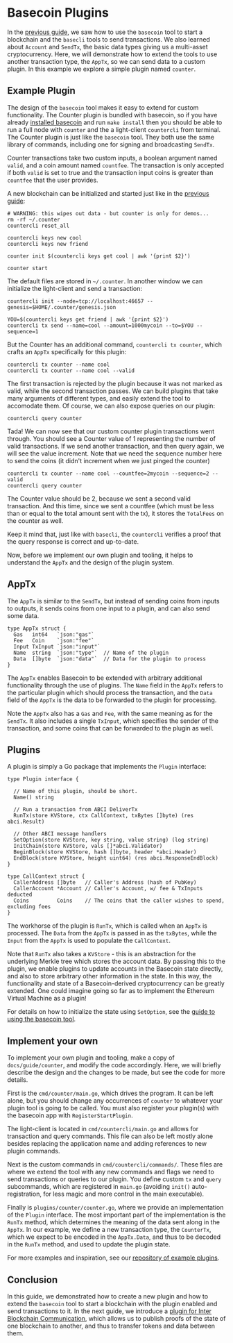 <!--- shelldown script template, see github.com/rigelrozanski/shelldown
#!/bin/bash

testTutorial_BasecoinPlugins() {

    #Initialization
    #shelldown[0][1]
    #shelldown[0][2]
    KEYPASS=qwertyuiop

    #Making Keys
    RES=$((echo $KEYPASS; echo $KEYPASS) | #shelldown[0][4])
    assertTrue "Line $LINENO: Expected to contain safe, got $RES" '[[ $RES == *safe* ]]'
    RES=$((echo $KEYPASS; echo $KEYPASS) | #shelldown[0][5])
    assertTrue "Line $LINENO: Expected to contain safe, got $RES" '[[ $RES == *safe* ]]'

    #shelldown[0][7] >/dev/null
    assertTrue "Expected true for line $LINENO" $?

    #shelldown[0][9] >>/dev/null 2>&1 &
    sleep 5
    PID_SERVER=$!
    disown

    RES=$((echo y) | #shelldown[1][0] $1)
    assertTrue "Line $LINENO: Expected to contain validator, got $RES" '[[ $RES == *validator* ]]'

    #shelldown[1][2]
    assertTrue "Expected true for line $LINENO" $?
    RES=$((echo $KEYPASS) | #shelldown[1][3] | jq '.deliver_tx.code')
    assertTrue "Line $LINENO: Expected 0 code deliver_tx, got $RES" '[[ $RES == 0 ]]'

    RES=$((echo $KEYPASS) | #shelldown[2][0])
    assertTrue "Line $LINENO: Expected to contain Valid error, got $RES" \
        '[[ $RES == *"Counter Tx marked invalid"* ]]'

    RES=$((echo $KEYPASS) | #shelldown[2][1] | jq '.deliver_tx.code')
    assertTrue "Line $LINENO: Expected 0 code deliver_tx, got $RES" '[[ $RES == 0 ]]'

    RES=$(#shelldown[3][-1] | jq '.data.counter')
    assertTrue "Line $LINENO: Expected Counter of 1, got $RES" '[[ $RES == 1 ]]'

    RES=$((echo $KEYPASS) | #shelldown[4][0] | jq '.deliver_tx.code')
    assertTrue "Line $LINENO: Expected 0 code deliver_tx, got $RES" '[[ $RES == 0 ]]'
    RES=$(#shelldown[4][1])
    RESCOUNT=$(printf "$RES" | jq '.data.counter')
    RESFEE=$(printf "$RES" | jq '.data.total_fees[0].amount')
    assertTrue "Line $LINENO: Expected Counter of 2, got $RES" '[[ $RESCOUNT == 2 ]]'
    assertTrue "Line $LINENO: Expected TotalFees of 2, got $RES" '[[ $RESFEE == 2 ]]'
}

oneTimeTearDown() {
    kill -9 $PID_SERVER >/dev/null 2>&1
    sleep 1
}

# load and run these tests with shunit2!
DIR="$( cd "$( dirname "${BASH_SOURCE[0]}" )" && pwd )" #get this files directory
. $DIR/shunit2
-->

# Basecoin Plugins

In the [previous guide](basecoin-basics.md), we saw how to use the `basecoin`
tool to start a blockchain and the `basecli` tools to send transactions.  We
also learned about `Account` and `SendTx`, the basic data types giving us a
multi-asset cryptocurrency.  Here, we will demonstrate how to extend the tools
to use another transaction type, the `AppTx`, so we can send data to a custom
plugin.  In this example we explore a simple plugin named `counter`.

## Example Plugin

The design of the `basecoin` tool makes it easy to extend for custom
functionality.  The Counter plugin is bundled with basecoin, so if you have
already [installed basecoin](install.md) and run `make install` then you should
be able to run a full node with `counter` and the a light-client `countercli`
from terminal.   The Counter plugin is just like the `basecoin` tool.  They
both use the same library of commands, including one for signing and
broadcasting `SendTx`.

Counter transactions take two custom inputs, a boolean argument named `valid`,
and a coin amount named `countfee`. The transaction is only accepted if both
`valid` is set to true and the transaction input coins is greater than
`countfee` that the user provides.

A new blockchain can be initialized and started just like in the [previous
guide](basecoin-basics.md):

```shelldown[0]
# WARNING: this wipes out data - but counter is only for demos...
rm -rf ~/.counter
countercli reset_all

countercli keys new cool
countercli keys new friend

counter init $(countercli keys get cool | awk '{print $2}')

counter start
```

The default files are stored in `~/.counter`.  In another window we can
initialize the light-client and send a transaction:

```shelldown[1]
countercli init --node=tcp://localhost:46657 --genesis=$HOME/.counter/genesis.json

YOU=$(countercli keys get friend | awk '{print $2}')
countercli tx send --name=cool --amount=1000mycoin --to=$YOU --sequence=1
```

But the Counter has an additional command, `countercli tx counter`, which
crafts an `AppTx` specifically for this plugin:

```shelldown[2]
countercli tx counter --name cool
countercli tx counter --name cool --valid
```

The first transaction is rejected by the plugin because it was not marked as
valid, while the second transaction passes.  We can build plugins that take
many arguments of different types, and easily extend the tool to accomodate
them.  Of course, we can also expose queries on our plugin:

```shelldown[3]
countercli query counter
```

Tada! We can now see that our custom counter plugin transactions went through.
You should see a Counter value of 1 representing the number of valid
transactions. If we send another transaction, and then query again, we will
see the value increment. Note that we need the sequence number here to send the
coins (it didn't increment when we just pinged the counter)

```shelldown[4]
countercli tx counter --name cool --countfee=2mycoin --sequence=2 --valid
countercli query counter
```

The Counter value should be 2, because we sent a second valid transaction.
And this time, since we sent a countfee (which must be less than or equal to the
total amount sent with the tx), it stores the `TotalFees` on the counter as well.

Keep it mind that, just like with `basecli`, the `countercli` verifies a proof
that the query response is correct and up-to-date.

Now, before we implement our own plugin and tooling, it helps to understand the
`AppTx` and the design of the plugin system.

## AppTx

The `AppTx` is similar to the `SendTx`, but instead of sending coins from
inputs to outputs, it sends coins from one input to a plugin, and can also send
some data.

```golang
type AppTx struct {
  Gas   int64   `json:"gas"`
  Fee   Coin    `json:"fee"`
  Input TxInput `json:"input"`
  Name  string  `json:"type"`  // Name of the plugin
  Data  []byte  `json:"data"`  // Data for the plugin to process
}
```

The `AppTx` enables Basecoin to be extended with arbitrary additional
functionality through the use of plugins.  The `Name` field in the `AppTx`
refers to the particular plugin which should process the transaction, and the
`Data` field of the `AppTx` is the data to be forwarded to the plugin for
processing.

Note the `AppTx` also has a `Gas` and `Fee`, with the same meaning as for the
`SendTx`.  It also includes a single `TxInput`, which specifies the sender of
the transaction, and some coins that can be forwarded to the plugin as well.

## Plugins

A plugin is simply a Go package that implements the `Plugin` interface:

```golang
type Plugin interface {

  // Name of this plugin, should be short.
  Name() string

  // Run a transaction from ABCI DeliverTx
  RunTx(store KVStore, ctx CallContext, txBytes []byte) (res abci.Result)

  // Other ABCI message handlers
  SetOption(store KVStore, key string, value string) (log string)
  InitChain(store KVStore, vals []*abci.Validator)
  BeginBlock(store KVStore, hash []byte, header *abci.Header)
  EndBlock(store KVStore, height uint64) (res abci.ResponseEndBlock)
}

type CallContext struct {
  CallerAddress []byte   // Caller's Address (hash of PubKey)
  CallerAccount *Account // Caller's Account, w/ fee & TxInputs deducted
  Coins         Coins    // The coins that the caller wishes to spend, excluding fees
}
```

The workhorse of the plugin is `RunTx`, which is called when an `AppTx` is
processed.  The `Data` from the `AppTx` is passed in as the `txBytes`, while
the `Input` from the `AppTx` is used to populate the `CallContext`.

Note that `RunTx` also takes a `KVStore` - this is an abstraction for the
underlying Merkle tree which stores the account data.  By passing this to the
plugin, we enable plugins to update accounts in the Basecoin state directly,
and also to store arbitrary other information in the state.  In this way, the
functionality and state of a Basecoin-derived cryptocurrency can be greatly
extended.  One could imagine going so far as to implement the Ethereum Virtual
Machine as a plugin!

For details on how to initialize the state using `SetOption`, see the [guide to
using the basecoin tool](basecoin-tool.md#genesis).


## Implement your own

To implement your own plugin and tooling, make a copy of
`docs/guide/counter`, and modify the code accordingly. Here, we will
briefly describe the design and the changes to be made, but see the code for
more details.

First is the `cmd/counter/main.go`, which drives the program. It can be left
alone, but you should change any occurrences of `counter` to whatever your
plugin tool is going to be called. You must also register your plugin(s) with
the basecoin app with `RegisterStartPlugin`.

The light-client is located in `cmd/countercli/main.go` and allows for
transaction and query commands. This file can also be left mostly alone besides replacing the application name and adding
references to new plugin commands.

Next is the custom commands in `cmd/countercli/commands/`.  These files are
where we extend the tool with any new commands and flags we need to send
transactions or queries to our plugin. You define custom `tx` and `query`
subcommands, which are registered in `main.go` (avoiding `init()`
auto-registration, for less magic and more control in the main executable).

Finally is `plugins/counter/counter.go`, where we provide an implementation of
the `Plugin` interface.  The most important part of the implementation is the
`RunTx` method, which determines the meaning of the data sent along in the
`AppTx`. In our example, we define a new transaction type, the `CounterTx`,
which we expect to be encoded in the `AppTx.Data`, and thus to be decoded in
the `RunTx` method, and used to update the plugin state.

For more examples and inspiration, see our [repository of example
plugins](https://github.com/tendermint/basecoin-examples).

## Conclusion

In this guide, we demonstrated how to create a new plugin and how to extend the
`basecoin` tool to start a blockchain with the plugin enabled and send
transactions to it.  In the next guide, we introduce a [plugin for Inter
Blockchain Communication](ibc.md), which allows us to publish proofs of the
state of one blockchain to another, and thus to transfer tokens and data
between them.
